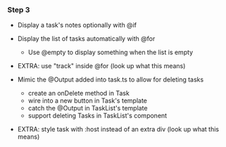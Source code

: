 ### Step 3

- Display a task's notes optionally with @if
- Display the list of tasks automatically with @for
    - Use @empty to display something when the list is empty
- EXTRA: use "track" inside @for (look up what this means)
- Mimic the @Output added into task.ts to allow for deleting tasks
    - create an onDelete method in Task
    - wire into a new button in Task's template
    - catch the @Output in TaskList's template
    - support deleting Tasks in TaskList's component

- EXTRA: style task with :host instead of an extra div (look up what this means)
